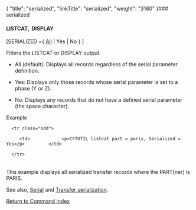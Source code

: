 {
    "title": "serialized",
    "linkTitle": "serialized",
    "weight": "3180"
}### serialized

#### LISTCAT,  DISPLAY

\[SERIALIZED ={ <u>All</u> | Yes | No } \]

Filters the LISTCAT or DISPLAY output.

-   All (default): Displays all records regardless of the serial parameter definition.
-   Yes: Displays only those records whose serial parameter is set to a phase (Y or Z).
-   No: Displays any records that do not have a defined serial parameter (the space character).

Example

<table data-cellspacing="0">
   <tbody>
      <tr class="odd">
         <td>            <p>CFTUTIL listcat part = paris, Serialized = Yes</p>         </td>
      </tr>
   </tbody>
</table>

This example displays all serialized transfer records where the PART\[ner\] is PARIS.

See also, [Serial](serial) and [Transfer serialization](../../../app_integration_intro/transfer_serialization).

[Return to Command index](../)
